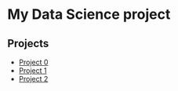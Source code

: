 # My Data Science project

## Projects
* [Project 0](https://github.com/hotdonkey/data_science_learning/tree/main/Project%20_0)
* [Project 1](https://github.com/hotdonkey/data_science_learning/blob/main/Project_1/Project-1.%20%D0%9D%D0%BE%D1%83%D1%82%D0%B1%D1%83%D0%BA-%D1%88%D0%B0%D0%B1%D0%BB%D0%BE%D0%BD.ipynb)
* [Project 2]()